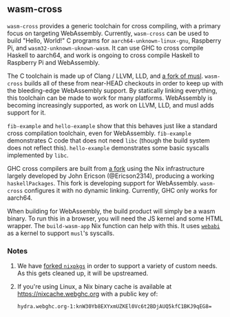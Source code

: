 wasm-cross
---

`wasm-cross` provides a generic toolchain for cross compiling, with a
primary focus on targeting WebAssembly. Currently, `wasm-cross` can be
used to build "Hello, World!" C programs for
`aarch64-unknown-linux-gnu`, Raspberry Pi, and
`wasm32-unknown-uknown-wasm`. It can use GHC to cross compile Haskell
to aarch64, and work is ongoing to cross compile Haskell to Raspberry
Pi and WebAssembly.

The C toolchain is made up of Clang / LLVM, LLD, and [a fork of
musl](https://github.com/WebGHC/musl). `wasm-cross` builds all of
these from near-HEAD checkouts in order to keep up with the
bleeding-edge WebAssembly support. By statically linking everything,
this toolchain can be made to work for many platforms. WebAssembly is
becoming increasingly supported, as work on LLVM, LLD, and musl adds
support for it.

`fib-example` and `hello-example` show that this behaves just like a
standard cross compilation toolchain, even for
WebAssembly. `fib-example` demonstrates C code that does not need
`libc` (though the build system does not reflect
this). `hello-example` demonstrates some basic syscalls implemented by
`libc`.

GHC cross compilers are built from [a
fork](https://github.com/WebGHC/ghc) using the Nix infrastructure
largely developed by John Ericson (@Ericson2314), producing a working
`haskellPackages`. This fork is developing support for
WebAssembly. `wasm-cross` configures it with no dynamic
linking. Currently, GHC only works for aarch64.

When building for WebAssembly, the build product will simply be a wasm
binary. To run this in a browser, you will need the JS kernel and some
HTML wrapper. The `build-wasm-app` Nix function can help with this. It
uses [`webabi`](https://github.com/WebGHC/webabi) as a kernel to
support `musl`'s syscalls.

### Notes

1. We have [forked
   `nixpkgs`](https://github.com/WebGHC/nixpkgs/tree/wasm-cross) in
   order to support a variety of custom needs. As this gets cleaned
   up, it will be upstreamed.
2. If you're using Linux, a Nix binary cache is available at
   https://nixcache.webghc.org with a public key of:

   `hydra.webghc.org-1:knW30Yb8EXYxmUZKEl0Vc6t2BDjAUQ5kfC1BKJ9qEG8=`
